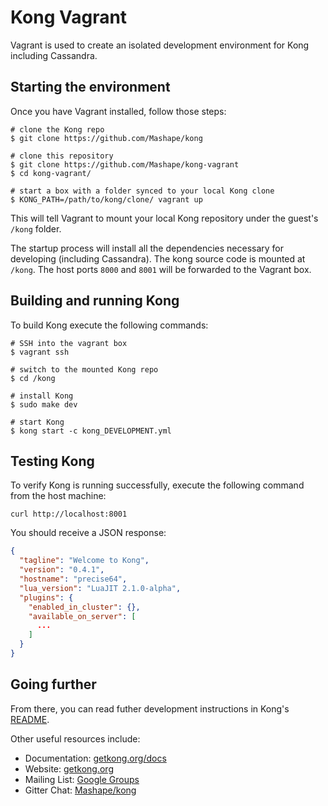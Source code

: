 # Kong Vagrant

Vagrant is used to create an isolated development environment for Kong including Cassandra.

## Starting the environment

Once you have Vagrant installed, follow those steps:

```shell
# clone the Kong repo
$ git clone https://github.com/Mashape/kong

# clone this repository
$ git clone https://github.com/Mashape/kong-vagrant
$ cd kong-vagrant/

# start a box with a folder synced to your local Kong clone
$ KONG_PATH=/path/to/kong/clone/ vagrant up
```

This will tell Vagrant to mount your local Kong repository under the guest's `/kong` folder.

The startup process will install all the dependencies necessary for developing (including Cassandra). The kong source code is mounted at `/kong`. The host ports `8000` and `8001` will be forwarded to the Vagrant box.

## Building and running Kong

To build Kong execute the following commands:

```shell
# SSH into the vagrant box
$ vagrant ssh

# switch to the mounted Kong repo
$ cd /kong

# install Kong
$ sudo make dev

# start Kong
$ kong start -c kong_DEVELOPMENT.yml
```

## Testing Kong

To verify Kong is running successfully, execute the following command from the host machine:

```shell
curl http://localhost:8001
```

You should receive a JSON response:

```json
{
  "tagline": "Welcome to Kong",
  "version": "0.4.1",
  "hostname": "precise64",
  "lua_version": "LuaJIT 2.1.0-alpha",
  "plugins": {
    "enabled_in_cluster": {},
    "available_on_server": [
      ...
    ]
  }
}
```

## Going further

From there, you can read futher development instructions in Kong's [README](https://github.com/Mashape/kong).

Other useful resources include:

- Documentation: [getkong.org/docs][kong-docs]
- Website: [getkong.org][kong-url]
- Mailing List: [Google Groups][google-groups-url]
- Gitter Chat: [Mashape/kong][gitter-url]

[kong-url]: http://getkong.org/
[kong-docs]: http://getkong.org/docs/

[gitter-url]: https://gitter.im/Mashape/kong

[google-groups-url]: https://groups.google.com/forum/#!forum/konglayer
